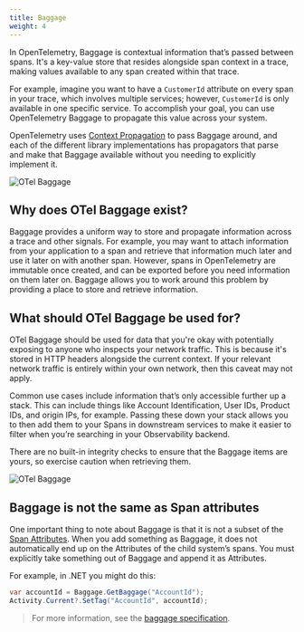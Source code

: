 ```yaml
---
title: Baggage
weight: 4
---
```


In OpenTelemetry, Baggage is contextual information that’s passed between spans.
It's a key-value store that resides alongside span context in a trace, making
values available to any span created within that trace.

For example, imagine you want to have a `CustomerId` attribute on every span in
your trace, which involves multiple services; however, `CustomerId` is only
available in one specific service. To accomplish your goal, you can use
OpenTelemetry Baggage to propagate this value across your system.

OpenTelemetry uses
[Context Propagation](/docs/concepts/signals/traces/#context-propagation) to
pass Baggage around, and each of the different library implementations has
propagators that parse and make that Baggage available without you needing to
explicitly implement it.

![OTel Baggage](/img/otel-baggage.svg)

## Why does OTel Baggage exist?

Baggage provides a uniform way to store and propagate information across a trace
and other signals. For example, you may want to attach information from your
application to a span and retrieve that information much later and use it later
on with another span. However, spans in OpenTelemetry are immutable once
created, and can be exported before you need information on them later on.
Baggage allows you to work around this problem by providing a place to store and
retrieve information.

## What should OTel Baggage be used for?

OTel Baggage should be used for data that you're okay with potentially exposing
to anyone who inspects your network traffic. This is because it's stored in HTTP
headers alongside the current context. If your relevant network traffic is
entirely within your own network, then this caveat may not apply.

Common use cases include information that’s only accessible further up a stack.
This can include things like Account Identification, User IDs, Product IDs, and
origin IPs, for example. Passing these down your stack allows you to then add
them to your Spans in downstream services to make it easier to filter when
you’re searching in your Observability backend.

There are no built-in integrity checks to ensure that the Baggage items are
yours, so exercise caution when retrieving them.

![OTel Baggage](/img/otel-baggage-2.svg)

## Baggage is not the same as Span attributes

One important thing to note about Baggage is that it is not a subset of the
[Span Attributes](/docs/concepts/signals/traces/#attributes). When you add
something as Baggage, it does not automatically end up on the Attributes of the
child system’s spans. You must explicitly take something out of Baggage and
append it as Attributes.

For example, in .NET you might do this:

```csharp
var accountId = Baggage.GetBaggage("AccountId");
Activity.Current?.SetTag("AccountId", accountId);
```

> For more information, see the [baggage specification][].

[baggage specification]: /docs/specs/otel/overview/#baggage-signal
